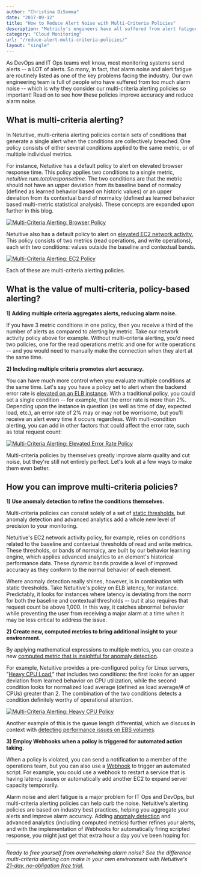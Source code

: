 ```yaml
---
author: "Christina DiSomma"
date: "2017-09-12"
title: "How to Reduce Alert Noise with Multi-Criteria Policies"
description: "Metricly's engineers have all suffered from alert fatigue – which is why our multi-condition alerting is so important! Read on:"
category: "Cloud Monitoring"
url: "/reduce-alert-multi-criteria-policies/"
layout: "single"
---
```



As DevOps and IT Ops teams well know, most monitoring systems send alerts -- a LOT of alerts. So many, in fact, that alarm noise and alert fatigue are routinely listed as one of the key problems facing the industry. Our own engineering team is full of people who have suffered from too much alarm noise -- which is why they consider our multi-criteria alerting policies so important! Read on to see how these policies improve accuracy and reduce alarm noise.

What is multi-criteria alerting?
--------------------------------

In Netuitive, multi-criteria alerting policies contain sets of conditions that generate a single alert when the conditions are collectively breached. One policy consists of either several conditions applied to the same metric, or of multiple individual metrics.

For instance, Netuitive has a default policy to alert on elevated browser response time. This policy applies two conditions to a single metric, *netuitive.rum.totalresponsetime*. The two conditions are that the metric should not have an upper deviation from its baseline band of normalcy (defined as learned behavior based on historic values) or an upper deviation from its contextual band of normalcy (defined as learned behavior based multi-metric statistical analysis). These concepts are expanded upon further in this blog.

[![Multi-Criteria Alerting: Browser Policy](https://www.metricly.com/wp-content/uploads/2016/09/Image1-1024x535.png)](https://www.metricly.com/wp-content/uploads/2016/09/Image1.png)

Netuitive also has a default policy to alert on [elevated EC2 network activity.](https://help.netuitive.com/Content/Policies/GlobalPolicies/aws_global_policies.htm#ec2) This policy consists of two metrics (read operations, and write operations), each with two conditions: values outside the baseline and contextual bands.

[![Multi-Criteria Alerting: EC2 Policy](https://www.metricly.com/wp-content/uploads/2016/09/Image2-1024x531.png)](https://www.metricly.com/wp-content/uploads/2016/09/Image2.png)

Each of these are multi-criteria alerting policies.

What is the value of multi-criteria, policy-based alerting?
-----------------------------------------------------------

**1) Adding multiple criteria aggregates alerts, reducing alarm noise.**

If you have 3 metric conditions in one policy, then you receive a third of the number of alerts as compared to alerting by metric. Take our network activity policy above for example. Without multi-criteria alerting, you'd need two policies, one for the read operations metric and one for write operations -- and you would need to manually make the connection when they alert at the same time.

**2) Including multiple criteria promotes alert accuracy.**

You can have much more control when you evaluate multiple conditions at the same time. Let's say you have a policy set to alert when the backend error rate is [elevated on an ELB instance](https://help.netuitive.com/Content/Policies/GlobalPolicies/aws_global_policies.htm#elbGlobalPolicies). With a traditional policy, you could set a single condition -- for example, that the error rate is more than 2%. Depending upon the instance in question (as well as time of day, expected load, etc.), an error rate of 2% may or may not be worrisome, but you'll receive an alert every time it occurs regardless. With multi-condition alerting, you can add in other factors that could affect the error rate, such as total request count:

[![Multi-Criteria Alerting: Elevated Error Rate Policy](https://www.metricly.com/wp-content/uploads/2016/09/Image3-1024x531.png)](https://www.metricly.com/wp-content/uploads/2016/09/Image3.png)

Multi-criteria policies by themselves greatly improve alarm quality and cut noise, but they're still not entirely perfect. Let's look at a few ways to make them even better.

How you can improve multi-criteria policies?
--------------------------------------------

**1) Use anomaly detection to refine the conditions themselves.**

Multi-criteria policies can consist solely of a set of [static thresholds](https://help.netuitive.com/Content/Performance/Analytics/static_thresholds.htm), but anomaly detection and advanced analytics add a whole new level of precision to your monitoring.

Netuitive's EC2 network activity policy, for example, relies on conditions related to the baseline and contextual thresholds of read and write metrics. These thresholds, or bands of normalcy, are built by our behavior learning engine, which applies advanced analytics to an element's historical performance data. These dynamic bands provide a level of improved accuracy as they conform to the normal behavior of each element.

Where anomaly detection really shines, however, is in combination with static thresholds. Take Netuitive's policy on ELB latency, for instance. Predictably, it looks for instances where latency is deviating from the norm for both the baseline and contextual thresholds -- but it also requires that request count be above 1,000. In this way, it catches abnormal behavior while preventing the user from receiving a major alarm at a time when it may be less critical to address the issue.

**2) Create new, computed metrics to bring additional insight to your environment.**

By applying mathematical expressions to multiple metrics, you can create a new [computed metric that is insightful for anomaly detection](https://www.metricly.com/the-power-of-computed-metrics).

For example, Netuitive provides a pre-configured policy for Linux servers, "[Heavy CPU Load](https://help.netuitive.com/Content/Policies/GlobalPolicies/diamond_linux_global_policies.htm)," that includes two conditions: the first looks for an upper deviation from learned behavior on CPU utilization, while the second condition looks for normalized load average (defined as load average/# of CPUs) greater than 2.  The combination of the two conditions detects a condition definitely worthy of operational attention.

[![Multi-Criteria Alerting: Heavy CPU Policy](https://www.metricly.com/wp-content/uploads/2016/09/Image4-1024x531.png)](https://www.metricly.com/wp-content/uploads/2016/09/Image4.png)

Another example of this is the queue length differential, which we discuss in context with [detecting performance issues on EBS volumes](https://www.metricly.com/detecting-performance-issues-on-ebs-volumes).

**3) Employ Webhooks when a policy is triggered for automated action taking.**

When a policy is violated, you can send a notification to a member of the operations team, but you can also use a [Webhook](https://en.wikipedia.org/wiki/Webhook) to trigger an automated script.  For example, you could use a webhook to restart a service that is having latency issues or automatically add another EC2 to expand server capacity temporarily.

Alarm noise and alert fatigue is a major problem for IT Ops and DevOps, but multi-criteria alerting policies can help curb the noise. Netuitive's alerting policies are based on industry best practices, helping you aggregate your alerts and improve alarm accuracy. Adding [anomaly detection](https://www.metricly.com/product/anomaly-detection) and advanced analytics (including computed metrics) further refines your alerts, and with the implementation of Webhooks for automatically firing scripted response, you might just get that extra hour a day you've been hoping for.

* * * * *

*Ready to free yourself from overwhelming alarm noise? See the difference multi-criteria alerting can make in your own environment with Netuitive's [21-day, no-obligation free trial.](https://www.metricly.com/signup)*
